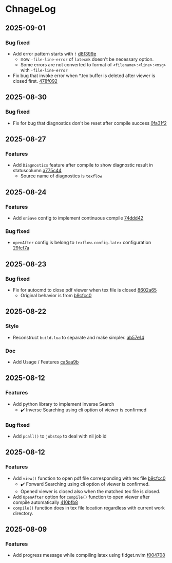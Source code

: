 # ChnageLog

## 2025-09-01

### Bug fixed
- Add error pattern starts with `!` [d8f399e](https://github.com/Jaehaks/texflow.nvim/commit/d8f399e07013b69f75451b0f964557dfb27adaed)
	- now `-file-line-error` of `latexmk` doesn't be necessary option.
	- Some errors are not converted to format of `<filename>:<line>:<msg>` with `-file-line-error`
- Fix bug that invoke error when *.tex buffer is deleted after viewer is closed first. [478f092](https://github.com/Jaehaks/texflow.nvim/commit/478f092fa81c698b95820e589d9be5ea175c5cd9)

## 2025-08-30

### Bug fixed
- Fix for bug that diagnostics don't be reset after compile success [0fa31f2](https://github.com/Jaehaks/texflow.nvim/commit/0fa31f29919943e960c86985367cc92303e53a9e)

## 2025-08-27

### Features
- Add `Diagnostics` feature after compile to show diagnostic result in statuscolumn [a775c44](https://github.com/Jaehaks/texflow.nvim/commit/a775c4431c6baa3adecf2bbdf153e74b8b4f6446)
	- Source name of diagnostics is `texflow`

## 2025-08-24

### Features
- Add `onSave` config to implement continuous compile [74ddd42](https://github.com/Jaehaks/texflow.nvim/commit/74ddd4246c1774d18ded08d71fcbd98c0ff22040)

### Bug fixed
- `openAfter` config is belong to `texflow.config.latex` configuration [29fcf7a](https://github.com/Jaehaks/texflow.nvim/commit/29fcf7a9c257464a8022d72b2accdb88448eda9d)

## 2025-08-23

### Bug fixed
- Fix for autocmd to close pdf viewer when tex file is closed [8602a65](https://github.com/Jaehaks/texflow.nvim/commit/8602a65d267cb85a2e14a6971980f349f7166ce3)
	- Original behavior is from [b9cfcc0](https://github.com/Jaehaks/texflow.nvim/commit/b9cfcc01a219e7c82d6f3e5eafef331e726eb7b2)

## 2025-08-22

### Style
- Reconstruct `build.lua` to separate and make simpler. [ab57e14](https://github.com/Jaehaks/texflow.nvim/commit/ab57e148175b9e879a6abec09d19e4c3d493477d)

### Doc
- Add Usage / Features [ca5aa9b](https://github.com/Jaehaks/texflow.nvim/commit/ca5aa9bf02d075915d50a633a14f5384b5851ff3)

## 2025-08-12

### Features
- Add python library to implement Inverse Search
	- ✔️ Inverse Searching using cli option of viewer is confirmed

### Bug fixed
- Add `pcall()` to `jobstop` to deal with nil job id

## 2025-08-12

### Features
- Add `view()` function to open pdf file corresponding with tex file [b9cfcc0](https://github.com/Jaehaks/texflow.nvim/commit/b9cfcc01a219e7c82d6f3e5eafef331e726eb7b2)
	- ✔️ Forward Searching using cli option of viewer is confirmed.
	- Opened viewer is closed also when the matched tex file is closed.
- Add `OpenAfter` option for `compile()` function to open viewer after compile automatically [410bfb8](https://github.com/Jaehaks/texflow.nvim/commit/410bfb876138c78bacb2d2b23c4c5cf849fcb014)
- `compile()` function does in tex file location regardless with current work directory.


## 2025-08-09

### Features
- Add progress message while compiling latex using fidget.nvim [f004708](https://github.com/Jaehaks/texflow.nvim/commit/f0047087d8fde11554a876edcb8455a5b50935b6)
